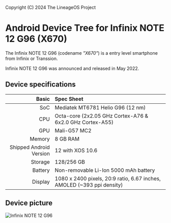 Copyright (C) 2024 The LineageOS Project

Android Device Tree for Infinix NOTE 12 G96 (X670)
==================================================

The Infinix NOTE 12 G96 (codename _"X670"_) is a entry level smartphone from Infinix or Transsion.

Infinix NOTE 12 G96 was announced and released in May 2022.

## Device specifications

Basic   | Spec Sheet
-------:|:-------------------------
SoC     | Mediatek MT6781 Helio G96 (12 nm)
CPU     | Octa-core (2x2.05 GHz Cortex-A76 & 6x2.0 GHz Cortex-A55)
GPU     | Mali-G57 MC2
Memory  | 8 GB RAM
Shipped Android Version | 12 with XOS 10.6
Storage | 128/256 GB
Battery | Non-removable Li-Ion 5000 mAh battery
Display | 1080 x 2400 pixels, 20:9 ratio, 6.67 inches, AMOLED (~393 ppi density)

## Device picture

![Infinix NOTE 12 G96](https://fdn2.gsmarena.com/vv/bigpic/infinix-note12-g96.jpg "Infinix NOTE 12 G96")
